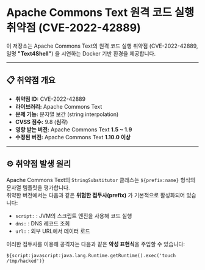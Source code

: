 # Apache Commons Text 원격 코드 실행 취약점 (CVE-2022-42889)

이 저장소는 Apache Commons Text의 원격 코드 실행 취약점 (CVE-2022-42889, 일명 **"Text4Shell"**) 을 시연하는 Docker 기반 환경을 제공합니다.

---

## 📋 취약점 개요

- **취약점 ID:** CVE-2022-42889
- **라이브러리:** Apache Commons Text
- **문제 기능:** 문자열 보간 (string interpolation)
- **CVSS 점수:** 9.8 (**심각**)
- **영향 받는 버전:** Apache Commons Text **1.5 ~ 1.9**
- **수정된 버전:** Apache Commons Text **1.10.0 이상**

---

## ⚙️ 취약점 발생 원리

Apache Commons Text의 `StringSubstitutor` 클래스는 `${prefix:name}` 형식의 문자열 템플릿을 평가합니다.  
취약한 버전에서는 다음과 같은 **위험한 접두사(prefix)** 가 기본적으로 활성화되어 있습니다:

- `script:` : JVM의 스크립트 엔진을 사용해 코드 실행
- `dns:` : DNS 레코드 조회
- `url:` : 외부 URL에서 데이터 로드

이러한 접두사를 이용해 공격자는 다음과 같은 **악성 표현식**을 주입할 수 있습니다:

```text
${script:javascript:java.lang.Runtime.getRuntime().exec('touch /tmp/hacked')}
